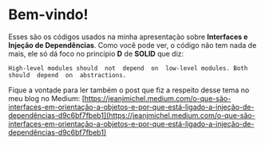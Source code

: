 # Bem-vindo!

Esses são os códigos usados na minha apresentação sobre **Interfaces e Injeção de Dependências**. 
Como você pode ver, o código não tem nada de mais, ele só dá foco no princípio **D** de **SOLID** que diz:

	High-level modules should  not  depend  on  low-level modules. Both should  depend  on  abstractions.

Fique a vontade para ler também o post que fiz a respeito desse tema no meu blog no Medium: 
[https://jeanjmichel.medium.com/o-que-são-interfaces-em-orientação-a-objetos-e-por-que-está-ligado-a-injeção-de-dependências-d9c6bf7fbeb1](https://jeanjmichel.medium.com/o-que-são-interfaces-em-orientação-a-objetos-e-por-que-está-ligado-a-injeção-de-dependências-d9c6bf7fbeb1)
